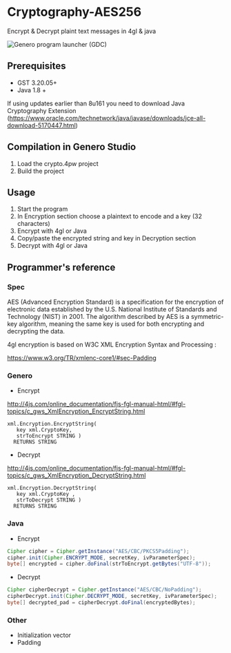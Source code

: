 # Cryptography-AES256

Encrypt &amp; Decrypt plaint text messages in 4gl &amp; java

![Genero program launcher (GDC)](https://github.com/FourjsGenero/ex_cryptography_AES256/blob/master/image/presentation.png)

## Prerequisites
- GST 3.20.05+
- Java 1.8 +

If using updates earlier than 8u161 you need to download Java Cryptography Extension (https://www.oracle.com/technetwork/java/javase/downloads/jce-all-download-5170447.html)

## Compilation in Genero Studio

1. Load the crypto.4pw project
2. Build the project

## Usage

1. Start the program
2. In Encryption section choose a plaintext to encode and a key (32 characters)
3. Encrypt with 4gl or Java
4. Copy/paste the encrypted string and key in Decryption section
5. Decrypt with 4gl or Java

## Programmer's reference

### Spec

AES (Advanced Encryption Standard) is a specification for the encryption of electronic data established by the U.S. National Institute of Standards and Technology (NIST) in 2001.
The algorithm described by AES is a symmetric-key algorithm, meaning the same key is used for both encrypting and decrypting the data.

4gl encryption is based on W3C XML Encryption Syntax and Processing : 

https://www.w3.org/TR/xmlenc-core1/#sec-Padding

### Genero

- Encrypt

http://4js.com/online_documentation/fjs-fgl-manual-html/#fgl-topics/c_gws_XmlEncryption_EncryptString.html

```
xml.Encryption.EncryptString(
   key xml.CryptoKey,
   strToEncrypt STRING )
  RETURNS STRING
```

- Decrypt

http://4js.com/online_documentation/fjs-fgl-manual-html/#fgl-topics/c_gws_XmlEncryption_DecryptString.html

```
xml.Encryption.DecryptString(
   key xml.CryptoKey ,
   strToDecrypt STRING )
  RETURNS STRING
```

### Java

- Encrypt
```java
Cipher cipher = Cipher.getInstance("AES/CBC/PKCS5Padding");    
cipher.init(Cipher.ENCRYPT_MODE, secretKey, ivParameterSpec);
byte[] encrypted = cipher.doFinal(strToEncrypt.getBytes("UTF-8"));
```

- Decrypt
```java
Cipher cipherDecrypt = Cipher.getInstance("AES/CBC/NoPadding");
cipherDecrypt.init(Cipher.DECRYPT_MODE, secretKey, ivParameterSpec);
byte[] decrypted_pad = cipherDecrypt.doFinal(encryptedBytes); 
```

### Other
- Initialization vector
- Padding
